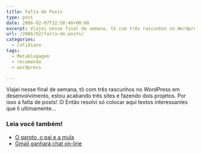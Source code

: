 ```yaml
---
title: Falta de Posts
type: post
date: 2006-02-07T12:50:40+00:00
excerpt: Viajei nesse final de semana, tô com três rascunhos no Wordpress em desenvolvimento, estou acabando três sites e fazendo dois projetos. Por isso a falta de posts!
url: /2006/02/falta-de-posts/
categories:
  - Cotidiano
tags:
  - Metablogagem
  - recomendo
  - wordpress

---
```

Viajei nesse final de semana, tô com três rascunhos no WordPress em desenvolvimento, estou acabando três sites e fazendo dois projetos. Por isso a falta de posts! :D Então resolvi só colocar aqui textos interessantes que li ultimamente…

### Leia você também!

  * [O garoto, o pai e a mula][1]
  * [Gmail ganhará chat on-line][2]

 [1]: http://falcon-dark.blogspot.com/2006/02/o-garoto-o-pai-o-av-e-mula.html
 [2]: http://tecnologia.terra.com.br/interna/0,,OI867356-EI4802,00.html
